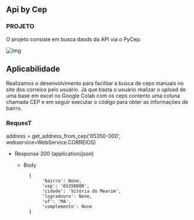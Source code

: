 ## Api by Cep


### PROJETO

O projeto consiste em busca daods da API via o PyCep.

![Img](https://user-images.githubusercontent.com/63813811/194682655-63c7a583-3f56-4258-bb4c-291416bf97c2.png)


## Aplicabilidade

Realizamos o desenvolvimento para facilitar a busca de ceps manuais no site dos correios pelo usuário. Já que basta o usuário realizar o upload de uma base em excel no Google Colab com os ceps contento uma coluna chamada CEP e em seguir executar o código para  obter as informações de bairro.


### RequesT

 address = get_address_from_cep('65350-000', webservice=WebService.CORREIOS)
  
+ Response 200 (application/json)

    + Body

            {
                 'bairro': None,
                 'cep': '65350000',
                 'cidade': 'Vitória do Mearim',
                 'logradouro': None,
                 'uf': 'MA',
                 'complemento': None
            }

